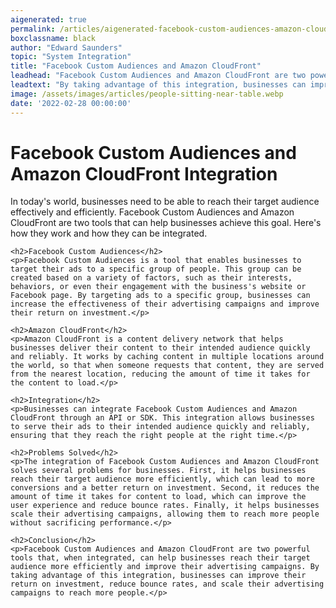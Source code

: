 ```yaml
---
aigenerated: true
permalink: /articles/aigenerated-facebook-custom-audiences-amazon-cloudfront
boxclassname: black
author: "Edward Saunders"
topic: "System Integration"
title: "Facebook Custom Audiences and Amazon CloudFront"
leadhead: "Facebook Custom Audiences and Amazon CloudFront are two powerful tools that, when integrated, can help businesses reach their target audience more efficiently and improve their advertising campaigns"
leadtext: "By taking advantage of this integration, businesses can improve their return on investment, reduce bounce rates, and scale their advertising campaigns to reach more people."
image: /assets/images/articles/people-sitting-near-table.webp
date: '2022-02-28 00:00:00'
---
```

<div class="arttext">	<h1>Facebook Custom Audiences and Amazon CloudFront Integration</h1>
	<p>In today's world, businesses need to be able to reach their target audience effectively and efficiently. Facebook Custom Audiences and Amazon CloudFront are two tools that can help businesses achieve this goal. Here's how they work and how they can be integrated.</p>

	<h2>Facebook Custom Audiences</h2>
	<p>Facebook Custom Audiences is a tool that enables businesses to target their ads to a specific group of people. This group can be created based on a variety of factors, such as their interests, behaviors, or even their engagement with the business's website or Facebook page. By targeting ads to a specific group, businesses can increase the effectiveness of their advertising campaigns and improve their return on investment.</p>

	<h2>Amazon CloudFront</h2>
	<p>Amazon CloudFront is a content delivery network that helps businesses deliver their content to their intended audience quickly and reliably. It works by caching content in multiple locations around the world, so that when someone requests that content, they are served from the nearest location, reducing the amount of time it takes for the content to load.</p>

	<h2>Integration</h2>
	<p>Businesses can integrate Facebook Custom Audiences and Amazon CloudFront through an API or SDK. This integration allows businesses to serve their ads to their intended audience quickly and reliably, ensuring that they reach the right people at the right time.</p>

	<h2>Problems Solved</h2>
	<p>The integration of Facebook Custom Audiences and Amazon CloudFront solves several problems for businesses. First, it helps businesses reach their target audience more efficiently, which can lead to more conversions and a better return on investment. Second, it reduces the amount of time it takes for content to load, which can improve the user experience and reduce bounce rates. Finally, it helps businesses scale their advertising campaigns, allowing them to reach more people without sacrificing performance.</p>

	<h2>Conclusion</h2>
	<p>Facebook Custom Audiences and Amazon CloudFront are two powerful tools that, when integrated, can help businesses reach their target audience more efficiently and improve their advertising campaigns. By taking advantage of this integration, businesses can improve their return on investment, reduce bounce rates, and scale their advertising campaigns to reach more people.</p>
</div>